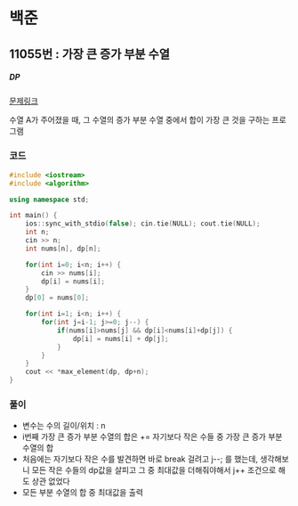 # 백준

## 11055번 : 가장 큰 증가 부분 수열

##### DP

[문제링크](https://www.acmicpc.net/problem/11055)

수열 A가 주어졌을 때, 그 수열의 증가 부분 수열 중에서 합이 가장 큰 것을 구하는 프로그램


### 코드

```c++
#include <iostream>
#include <algorithm>

using namespace std;

int main() {
    ios::sync_with_stdio(false); cin.tie(NULL); cout.tie(NULL);
    int n;
    cin >> n;
    int nums[n], dp[n];

    for(int i=0; i<n; i++) {
        cin >> nums[i];
        dp[i] = nums[i];
    }
    dp[0] = nums[0];

    for(int i=1; i<n; i++) {
        for(int j=i-1; j>=0; j--) {
            if(nums[i]>nums[j] && dp[i]<nums[i]+dp[j]) {
                dp[i] = nums[i] + dp[j];
            }
        }
    }
    cout << *max_element(dp, dp+n);
}
```



### 풀이

- 변수는 수의 길이/위치 : n
- i번째 가장 큰 증가 부분 수열의 합은 += 자기보다 작은 수들 중 가장 큰 증가 부분 수열의 합
- 처음에는 자기보다 작은 수를 발견하면 바로 break 걸려고 j--; 를 했는데,
  생각해보니 모든 작은 수들의 dp값을 살피고 그 중 최대값을 더해줘야해서
  j++ 조건으로 해도 상관 없었다
- 모든 부분 수열의 합  중 최대값을 출력
